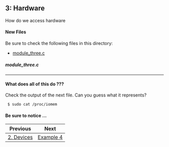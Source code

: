 ## 3: Hardware
How do we access hardware

#### New Files
Be sure to check the following files in this directory:
* [module_three.c](module_three.c)

##### ___module_three.c___

- - - -

#### What does all of this do ???
Check the output of the next file. Can you guess what it represents?
```
 $ sudo cat /proc/iomem
```

#### Be sure to notice ...





| Previous | Next |
| --- | --- |
| [2. Devices](../2_Devices/README.md) | [Example 4]() |
